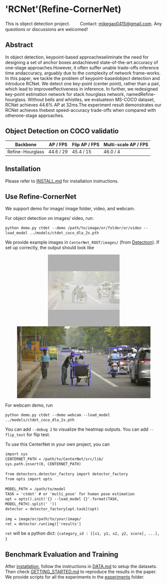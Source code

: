 # 'RCNet'(Refine-CornerNet)
This is object detection project.　　
Contact: [mikegao0415@gmail.com](mailto:mikegao0415@gmail.com). Any questions or discussions are welcomed! 

## Abstract
In object detection, keypoint-based approacheseliminate the need for designing a set of anchor boxes andachieved state-of-the-art accuracy of one-stage approaches.However, it often suffer unable trade-offs inference time andaccuracy, arguably due to the complexity of network frame-works. In this paper, we tackle the problem of keypoint-basedobject detection and introduce RCNet. We detect one key-point (center point), rather than a pair, which lead to improveeffectiveness in inference. In further, we redesigned key-point estimation network for stack hourglass network, namedRefine-hourglass. Without bells and whistles, we evaluateon MS-COCO dataset, RCNet achieves 44.6% AP at 32ms.The experiment result demonstrates our RCNet achieves thebest speed-accuracy trade-offs when compared with otherone-stage approaches.

## Object Detection on COCO validatio
| Backbone         |  AP / FPS | Flip AP / FPS|  Multi-scale AP / FPS |
|------------------|-----------|--------------|-----------------------|
|Refine-Hourglass  | 44.6 / 29 | 45.4 / 15    |       46.0 / 4        |

## Installation

Please refer to [INSTALL.md](readme/INSTALL.md) for installation instructions.

## Use Refine-CornerNet

We support demo for image/ image folder, video, and webcam. 

For object detection on images/ video, run:

~~~
python demo.py ctdet --demo /path/to/image/or/folder/or/video --load_model ../models/ctdet_coco_dla_2x.pth
~~~
We provide example images in `CenterNet_ROOT/images/` (from [Detectron](https://github.com/facebookresearch/Detectron/tree/master/demo)). If set up correctly, the output should look like

<p align="center"> <img src='readme/det1.png' align="center" height="230px"> <img src='readme/det2.png' align="center" height="230px"> </p>

For webcam demo, run     

~~~
python demo.py ctdet --demo webcam --load_model ../models/ctdet_coco_dla_2x.pth
~~~


You can add `--debug 2` to visualize the heatmap outputs.
You can add `--flip_test` for flip test.

To use this CenterNet in your own project, you can 

~~~
import sys
CENTERNET_PATH = /path/to/CenterNet/src/lib/
sys.path.insert(0, CENTERNET_PATH)

from detectors.detector_factory import detector_factory
from opts import opts

MODEL_PATH = /path/to/model
TASK = 'ctdet' # or 'multi_pose' for human pose estimation
opt = opts().init('{} --load_model {}'.format(TASK, MODEL_PATH).split(' '))
detector = detector_factory[opt.task](opt)

img = image/or/path/to/your/image/
ret = detector.run(img)['results']
~~~
`ret` will be a python dict: `{category_id : [[x1, y1, x2, y2, score], ...], }`

## Benchmark Evaluation and Training

After [installation](readme/INSTALL.md), follow the instructions in [DATA.md](readme/DATA.md) to setup the datasets. Then check [GETTING_STARTED.md](readme/GETTING_STARTED.md) to reproduce the results in the paper.
We provide scripts for all the experiments in the [experiments](experiments) folder.


